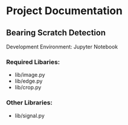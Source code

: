 # Project Documentation

## Bearing Scratch Detection

Development Environment: Jupyter Notebook

### Required Libaries:

* lib/image.py
* lib/edge.py
* lib/crop.py

### Other Libraries:

* lib/signal.py



